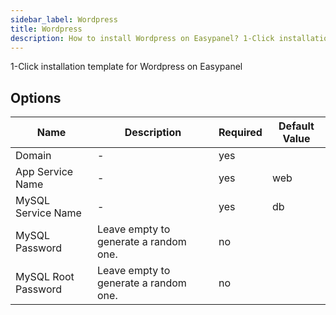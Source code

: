 ```yaml
---
sidebar_label: Wordpress
title: Wordpress
description: How to install Wordpress on Easypanel? 1-Click installation template for Wordpress on Easypanel
---
```


<!-- generated -->

1-Click installation template for Wordpress on Easypanel

## Options

Name | Description | Required | Default Value
-|-|-|-
Domain | - | yes | 
App Service Name | - | yes | web
MySQL Service Name | - | yes | db
MySQL Password | Leave empty to generate a random one. | no | 
MySQL Root Password | Leave empty to generate a random one. | no | 
